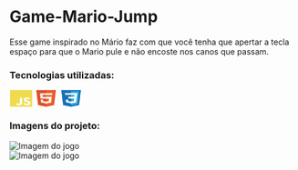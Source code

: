 <h1>Game-Mario-Jump</h1>

Esse game inspirado no Mário faz com que você tenha que apertar a tecla espaço para que o Mario pule e não encoste nos canos que passam.

<h3>Tecnologias utilizadas:</h3>
<div style="display: inline_block">
  <img align="center" alt="Js" height="30" width="40" src="https://raw.githubusercontent.com/devicons/devicon/master/icons/javascript/javascript-plain.svg">
  <img align="center" alt="HTML" height="30" width="40" src="https://raw.githubusercontent.com/devicons/devicon/master/icons/html5/html5-original.svg">
  <img align="center" alt="CSS" height="30" width="40" src="https://raw.githubusercontent.com/devicons/devicon/master/icons/css3/css3-original.svg">
  
</div>

<h3>Imagens do projeto:</h3>
<div>
 <img width="300px" src="https://i.imgur.com/1bUH48J.png" alt="Imagem do jogo" ><br>
 <img width="300px" src="https://i.imgur.com/a0xz4kI.png" alt="Imagem do jogo" > 
</div>



